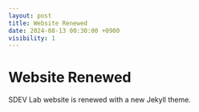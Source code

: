 ```yaml
---
layout: post
title: Website Renewed
date: 2024-08-13 00:30:00 +0900
visibility: 1
---
```


# Website Renewed

SDEV Lab website is renewed with a new Jekyll theme.
